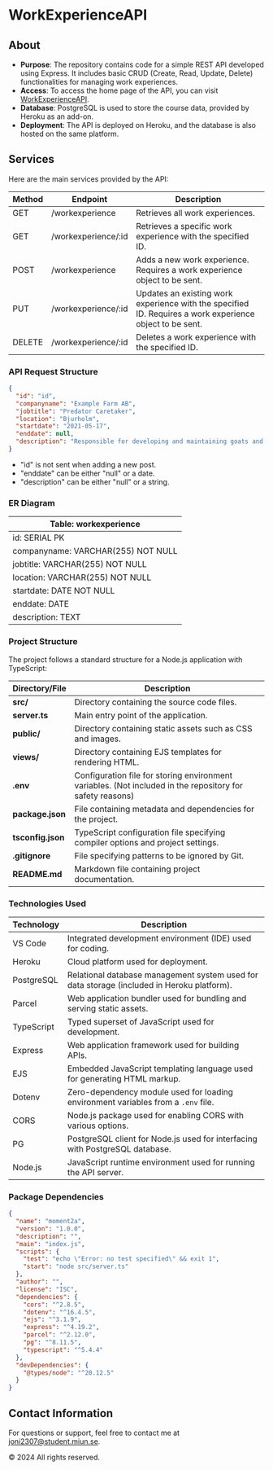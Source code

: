 # WorkExperienceAPI

## About

- **Purpose**: The repository contains code for a simple REST API developed using Express. It includes basic CRUD (Create, Read, Update, Delete) functionalities for managing work experiences.
- **Access**: To access the home page of the API, you can visit [WorkExperienceAPI](https://jn2307-api-server-8db335f8b5ca.herokuapp.com/).
- **Database**: PostgreSQL is used to store the course data, provided by Heroku as an add-on.
- **Deployment**: The API is deployed on Heroku, and the database is also hosted on the same platform.

## Services

Here are the main services provided by the API:

| Method | Endpoint                        | Description                                                   |
|--------|---------------------------------|---------------------------------------------------------------|
| GET    | /workexperience                 | Retrieves all work experiences.                               |
| GET    | /workexperience/:id             | Retrieves a specific work experience with the specified ID.  |
| POST   | /workexperience                 | Adds a new work experience. Requires a work experience object to be sent. |
| PUT    | /workexperience/:id             | Updates an existing work experience with the specified ID. Requires a work experience object to be sent. |
| DELETE | /workexperience/:id             | Deletes a work experience with the specified ID.             |

### API Request Structure

```json
{
  "id": "id",
  "companyname": "Example Farm AB",
  "jobtitle": "Predator Caretaker",
  "location": "Bjurholm",
  "startdate": "2021-05-17",
  "enddate": null,
  "description": "Responsible for developing and maintaining goats and sheep."
}
```
* "id" is not sent when adding a new post.
* "enddate" can be either "null" or a date.
* "description" can be either "null" or a string.

### ER Diagram
   
   | Table: workexperience |
|-----------------------|
| id: SERIAL PK        |
| companyname: VARCHAR(255) NOT NULL |
| jobtitle: VARCHAR(255) NOT NULL |
| location: VARCHAR(255) NOT NULL |
| startdate: DATE NOT NULL      |
| enddate: DATE         |
| description: TEXT     |



### Project Structure

The project follows a standard structure for a Node.js application with TypeScript:

| Directory/File | Description |
|----------------|-------------|
| **src/**       | Directory containing the source code files. |
| **server.ts**  | Main entry point of the application. |
| **public/**    | Directory containing static assets such as CSS and images. |
| **views/**     | Directory containing EJS templates for rendering HTML. |
| **.env**       | Configuration file for storing environment variables. (Not included in the repository for safety reasons) |
| **package.json** | File containing metadata and dependencies for the project. |
| **tsconfig.json** | TypeScript configuration file specifying compiler options and project settings. |
| **.gitignore** | File specifying patterns to be ignored by Git. |
| **README.md**  | Markdown file containing project documentation. |

### Technologies Used

| Technology   | Description                                                                   |
|--------------|-------------------------------------------------------------------------------|
| VS Code      | Integrated development environment (IDE) used for coding.                     |
| Heroku       | Cloud platform used for deployment.                                           |
| PostgreSQL   | Relational database management system used for data storage (included in Heroku platform). |
| Parcel       | Web application bundler used for bundling and serving static assets.           |
| TypeScript   | Typed superset of JavaScript used for development.                             |
| Express      | Web application framework used for building APIs.                              |
| EJS          | Embedded JavaScript templating language used for generating HTML markup.       |
| Dotenv       | Zero-dependency module used for loading environment variables from a `.env` file. |
| CORS         | Node.js package used for enabling CORS with various options.                  |
| PG           | PostgreSQL client for Node.js used for interfacing with PostgreSQL database.  |
| Node.js      | JavaScript runtime environment used for running the API server.                |

### Package Dependencies

```json
{
  "name": "moment2a",
  "version": "1.0.0",
  "description": "",
  "main": "index.js",
  "scripts": {
    "test": "echo \"Error: no test specified\" && exit 1",
    "start": "node src/server.ts"
  },
  "author": "",
  "license": "ISC",
  "dependencies": {
    "cors": "^2.8.5",
    "dotenv": "^16.4.5",
    "ejs": "^3.1.9",
    "express": "^4.19.2",
    "parcel": "^2.12.0",
    "pg": "^8.11.5",
    "typescript": "^5.4.4"
  },
  "devDependencies": {
    "@types/node": "^20.12.5"
  }
}
```

## Contact Information

For questions or support, feel free to contact me at [joni2307@student.miun.se](mailto:joni2307@student.miun.se).

&copy; 2024 All rights reserved.

